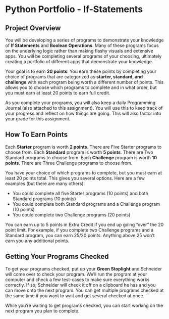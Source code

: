 # Python Portfolio - If-Statements

## Project Overview
You will be developing a series of programs to demonstrate your knowledge of <b>If Statements</b> and <b>Boolean Operations</b>. Many of these programs focus on the underlying logic rather than making flashy visuals and extensive apps. You will be completing several programs of your choosing, ultimately creating a portfolio of different apps that demonstrate your knowledge.

Your goal is to earn <b>20 points</b>. You earn these points by completing your choice of programs that are categorized as <b>starter, standard, and challenge</b> with each program being worth a different number of points. This allows you to choose which programs to complete and in what order, but you must earn at least 20 points to earn full credit.

As you complete your programs, you will also keep a daily Programming Journal (also attached to this assignment). You will use this to keep track of your progress and reflect on how things are going. This will also factor into your grade for this assignment.

## How To Earn Points
Each <b>Starter</b> program is worth <b>2 points</b>. There are Five Starter programs to choose from.
Each <b>Standard</b> program is worth <b>5 points</b>. There are Two Standard programs to choose from.
Each <b>Challenge</b> program is worth <b>10 points</b>. There are Three Challenge programs to choose from.

You have your choice of which programs to complete, but you must earn at least 20 points total. This gives you several options. Here are a few examples (but there are many others):
-	You could complete all five Starter programs (10 points) and both Standard programs (10 points)
-	You could complete both Standard programs and a Challenge program (10 points)
-	You could complete two Challenge programs (20 points)

You can earn up to 5 points in Extra Credit if you end up going “over” the 20 point limit. For example, if you complete two Challenge programs and a Standard program, you can earn 25/20 points. Anything above 25 won’t earn you any additional points.

## Getting Your Programs Checked
To get your programs checked, put up your <b>Green Stoplight</b> and Schneider will come over to check your program. We’ll run the program at your computer and check a few test-cases to make sure everything works correctly. If so, Schneider will check it off on a clipboard he has and you can move onto the next program. You can get multiple programs checked at the same time if you want to wait and get several checked at once.

While you’re waiting to get programs checked, you can start working on the next program you plan to complete.
